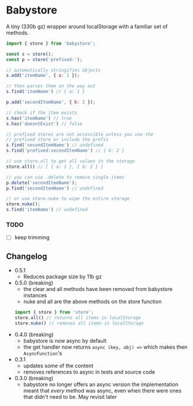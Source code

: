 # Babystore

A tiny (330b gz) wrapper around localStorage with a familiar set of methods.

```js
import { store } from 'babystore';

const s = store();
const p = store('prefixed:');

// automatically stringifies objects
s.add('itemName', { a: 1 });

// then parses them on the way out
s.find('itemName') // { a: 1 }

p.add('secondItemName', { b: 2 });

// check if the item exists
s.has('itemName') // true
s.has('doesntExist') // false

// prefixed stores are not accessible unless you use the
// prefixed store or include the prefix
s.find('secondItemName') // undefined
s.find('prefixed:secondItemName') // { b: 2 }

// use store.all to get all values in the storage
store.all() // [ { a: 1 }, { b: 2 } ]

// you can use .delete to remove single items
p.delete('secondItemName');
p.find('secondItemName') // undefined

// or use store.nuke to wipe the entire storage
store.nuke();
s.find('itemName') // undefined

```

### TODO
- [ ] keep trimming

## Changelog
- 0.5.1
    - Reduces package size by 11b gz
- 0.5.0 (breaking)
    - the clear and all methods have been removed from babystore instances
    - nuke and all are the above methods on the store function
    ```js
    import { store } from 'store';
    store.all() // returns all items in localStorage
    store.nuke() // removes all items in localStorage
    ```
- 0.4.0 (breaking) 
    - babystore is now async by default
    - the get handler now returns `async (key, obj) =>` which
      makes then `AsyncFunction`'s
- 0.3.1
    - updates some of the content
    - removes references to async in tests and source code
- 0.3.0 (breaking)
    - babystore no longer offers an async version
    the implementation meant that *every* method was async, even when there were ones that didn't need to be. May revisit later
    